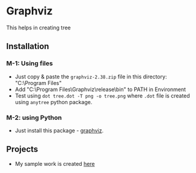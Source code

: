 # Graphviz
This helps in creating tree 

## Installation
### M-1: Using files
* Just copy & paste the `graphviz-2.38.zip` file in this directory: "C:\Program Files"
* Add "C:\Program Files\Graphviz\release\bin" to PATH in Environment
* Test using `dot tree.dot -T png -o tree.png` where `.dot` file is created using `anytree` python package.

### M-2: using Python
* Just install this package - [graphviz](https://pypi.org/project/graphviz/).


## Projects
* My sample work is created [here](https://github.com/abhi3700/work-3)